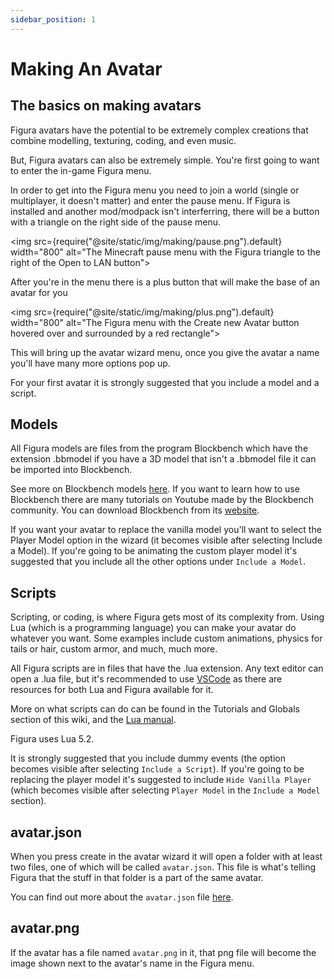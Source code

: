 ```yaml
---
sidebar_position: 1
---
```


# Making An Avatar

## The basics on making avatars

Figura avatars have the potential to be extremely complex creations that combine modelling, texturing, coding, and even music.

But, Figura avatars can also be extremely simple. You're first going to want to enter the in-game Figura menu.

In order to get into the Figura menu you need to join a world (single or multiplayer, it doesn't matter) and enter the pause menu. If Figura is installed and another mod/modpack isn't interferring, there will be a button with a triangle on the right side of the pause menu.

<img src={require("@site/static/img/making/pause.png").default} width="800" alt="The Minecraft pause menu with the Figura triangle to the right of the Open to LAN button"></img><br/>

After you're in the menu there is a plus button that will make the base of an avatar for you

<img src={require("@site/static/img/making/plus.png").default} width="800" alt="The Figura menu with the Create new Avatar button hovered over and surrounded by a red rectangle"></img><br/>

This will bring up the avatar wizard menu, once you give the avatar a name you'll have many more options pop up.

For your first avatar it is strongly suggested that you include a model and a script.

## Models

All Figura models are files from the program Blockbench which have the extension .bbmodel if you have a 3D model that isn't a .bbmodel file it can be imported into Blockbench.

See more on Blockbench models [here](./BlockBench). If you want to learn how to use Blockbench there are many tutorials on Youtube made by the Blockbench community. You can download Blockbench from its [website](https://www.blockbench.net/).

If you want your avatar to replace the vanilla model you'll want to select the Player Model option in the wizard (it becomes visible after selecting Include a Model). If you're going to be animating the custom player model it's suggested that you include all the other options under `Include a Model`.

## Scripts

Scripting, or coding, is where Figura gets most of its complexity from. Using Lua (which is a programming language) you can make your avatar do whatever you want. Some examples include custom animations, physics for tails or hair, custom armor, and much, much more.

All Figura scripts are in files that have the .lua extension. Any text editor can open a .lua file, but it's recommended to use [VSCode](https://code.visualstudio.com/) as there are resources for both Lua and Figura available for it.

More on what scripts can do can be found in the Tutorials and Globals section of this wiki, and the [Lua manual](https://www.lua.org/manual/5.2/).

Figura uses Lua 5.2.

It is strongly suggested that you include dummy events (the option becomes visible after selecting `Include a Script`). If you're going to be replacing the player model it's suggested to include `Hide Vanilla Player` (which becomes visible after selecting `Player Model` in the `Include a Model` section).

## avatar.json

When you press create in the avatar wizard it will open a folder with at least two files, one of which will be called `avatar.json`. This file is what's telling Figura that the stuff in that folder is a part of the same avatar.

You can find out more about the `avatar.json` file [here](../tutorials/Avatar-Metadata).

## avatar.png

If the avatar has a file named `avatar.png` in it, that png file will become the image shown next to the avatar's name in the Figura menu.
